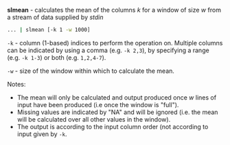 **slmean** - calculates the mean of the columns *k* for a window of size *w* from a stream of data supplied by *stdin*

```bash
... | slmean [-k 1 -w 1000] 
```

```-k``` - column (1-based) indices to perform the operation on. Multiple columns can be indicated by using a comma (e.g. ```-k 2,3```), by specifying a range (e.g. ```-k 1-3```) or both (e.g. ```1,2,4-7```).

```-w``` - size of the window within which to calculate the mean.

Notes:
- The mean will only be calculated and output produced once *w* lines of input have been produced (i.e once the window is "full").
- Missing values are indicated by "NA" and will be ignored (i.e. the mean will be calculated over all other values in the window).
- The output is according to the input column order (not according to input given by ```-k```.
